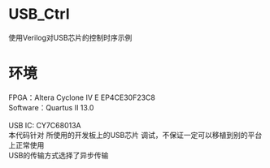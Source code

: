 # USB_Ctrl
使用Verilog对USB芯片的控制时序示例

环境
=
FPGA：Altera Cyclone IV E EP4CE30F23C8</br>
Software：Quartus II 13.0</br></br>
USB IC: CY7C68013A</br>
本代码针对 所使用的开发板上的USB芯片 调试，不保证一定可以移植到别的平台上正常使用</br>
USB的传输方式选择了异步传输

